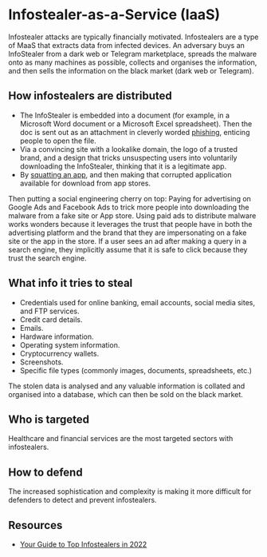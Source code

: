 # Infostealer-as-a-Service (IaaS)

Infostealer attacks are typically financially motivated. Infostealers are a type of MaaS that extracts data from infected devices. An adversary buys an InfoStealer from a dark web or Telegram marketplace, spreads the malware onto as many machines as possible, collects and organises the information, and then sells the information on the black market (dark web or Telegram).

## How infostealers are distributed

* The InfoStealer is embedded into a document (for example, in a Microsoft Word document or a Microsoft Excel spreadsheet). Then the doc is sent out as an attachment in cleverly worded [phishing](../mitre/phishing.md), enticing people to open the file. 
* Via a convincing site with a lookalike domain, the logo of a trusted brand, and a design that tricks unsuspecting users into voluntarily downloading the InfoStealer, thinking that it is a legitimate app. 
* By [squatting an app](../mitre/supply-chain.md), and then making that corrupted application available for download from app stores. 

Then putting a social engineering cherry on top: Paying for advertising on Google Ads and Facebook Ads to trick more people into downloading the malware from a fake site or App store. Using paid ads to distribute malware works wonders because it leverages the trust that people have in both the advertising platform and the brand that they are impersonating on a fake site or the app in the store. If a user sees an ad after making a query in a search engine, they implicitly assume that it is safe to click because they trust the search engine.

## What info it tries to steal

* Credentials used for online banking, email accounts, social media sites, and FTP services.
* Credit card details.
* Emails.
* Hardware information.
* Operating system information.
* Cryptocurrency wallets.
* Screenshots.
* Specific file types (commonly images, documents, spreadsheets, etc.)

The stolen data is analysed and any valuable information is collated and organised into a database, which can then be sold on the black market.

## Who is targeted

Healthcare and financial services are the most targeted sectors with infostealers.

## How to defend

The increased sophistication and complexity is making it more difficult for defenders to detect and prevent infostealers.

## Resources

* [Your Guide to Top Infostealers in 2022](https://blog.morphisec.com/infostealer-comparison)


